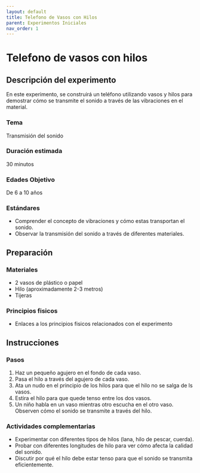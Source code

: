 ```yaml
---
layout: default
title: Telefono de Vasos con Hilos
parent: Experimentos Iniciales
nav_order: 1
---
```


# Telefono de vasos con hilos

## Descripción del experimento
En este experimento, se construirá un teléfono utilizando vasos y hilos para demostrar cómo se transmite el sonido a través de las vibraciones en el material.

### Tema 
Transmisión del sonido

### Duración estimada
30 minutos

### Edades Objetivo 
De 6 a 10 años

### Estándares
- Comprender el concepto de vibraciones y cómo estas transportan el sonido.
- Observar la transmisión del sonido a través de diferentes materiales.



## Preparación
### Materiales 
- 2 vasos de plástico o papel
- Hilo (aproximadamente 2-3 metros)
- Tijeras

### Principios fisicos
- Enlaces a los principios fisicos relacionados con el experimento

## Instrucciones
### Pasos 
1. Haz un pequeño agujero en el fondo de cada vaso.
2. Pasa el hilo a través del agujero de cada vaso.
3. Ata un nudo en el principio de los hilos para que el hilo no se salga de ls vasos.
4. Estira el hilo para que quede tenso entre los dos vasos.
5. Un niño habla en un vaso mientras otro escucha en el otro vaso. Observen cómo el sonido se transmite a través del hilo.

### Actividades complementarias

- Experimentar con diferentes tipos de hilos (lana, hilo de pescar, cuerda).
- Probar con diferentes longitudes de hilo para ver cómo afecta la calidad del sonido.
- Discutir por qué el hilo debe estar tenso para que el sonido se transmita eficientemente.
